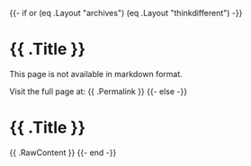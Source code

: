 {{- if or (eq .Layout "archives") (eq .Layout "thinkdifferent") -}}

# {{ .Title }}

This page is not available in markdown format.

Visit the full page at: {{ .Permalink }}
{{- else -}}

# {{ .Title }}

{{ .RawContent }}
{{- end -}}
